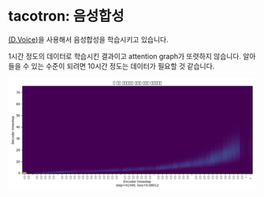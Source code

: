 # tacotron: 음성합성

[(D.Voice)](https://github.com/sokcuri/multi-speaker-tacotron-tensorflow/blob/master/README_ko.md)을 사용해서 음성합성을 학습시키고 있습니다.

1시간 정도의 데이터로 학습시킨 결과이고  attention graph가 또렷하지 않습니다.
알아들을 수 있는 수준이 되려면 10시간 정도는 데이터가 필요할 것 같습니다.

![attention graph](./assets/train-step-000041500-align000.png)